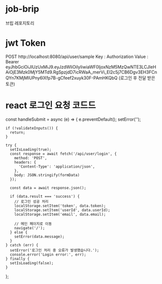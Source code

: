 # job-brip
브립 레포지토리

# jwt Token
POST http://localhost:8080/api/user/sample
Key : Authorization
Value : Bearer eyJhbGciOiJIUzUxMiJ9.eyJzdWIiOiIyIiwiaWF0IjoxNzM5MzQwNTE3LCJleHAiOjE3Mzk0MjY5MTd9.RgSpzjdD7icRWaA_merVi_El2c5j7CB6Dgv3EH3FCnQYn7KMjMIUPny6lXfp7B-gCfeef2xuyk30F-PAmHKQbQ
(로그인 후 전달 받은 토큰)

# react 로그인 요청 코드드
  const handleSubmit = async (e) => {
    e.preventDefault();
    setError('');

    if (!validateInputs()) {
      return;
    }

    try {
      setIsLoading(true);
      const response = await fetch('/api/user/login', {
        method: 'POST',
        headers: {
          'Content-Type': 'application/json',
        },
        body: JSON.stringify(formData)
      });

      const data = await response.json();

      if (data.result === 'success') {
        // 로그인 성공 처리
        localStorage.setItem('token', data.token);
        localStorage.setItem('userId', data.userId);
        localStorage.setItem('email', data.email);
        
        // 메인 페이지로 이동
        navigate('/');
      } else {
        setError(data.message);
      }
    } catch (err) {
      setError('로그인 처리 중 오류가 발생했습니다.');
      console.error('Login error:', err);
    } finally {
      setIsLoading(false);
    }
  };
